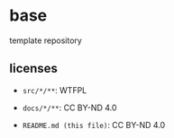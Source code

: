 # base

template repository

## licenses

- `src/*/**`: WTFPL
- `docs/*/**`: CC BY-ND 4.0

- `README.md (this file)`: CC BY-ND 4.0
